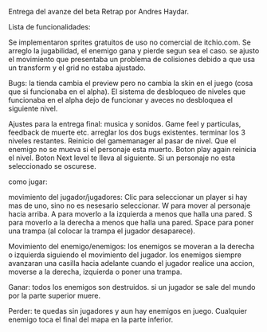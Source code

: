 Entrega del avanze del beta Retrap por Andres Haydar.

Lista de funcionalidades:

Se implementaron sprites gratuitos de uso no comercial de itchio.com.
Se arreglo la jugabilidad, el enemigo gana y pierde segun sea el caso.
se ajusto el movimiento que presentaba un problema de colisiones debido a que usa un transform y el grid no estaba ajustado.
 
 Bugs:
 la tienda cambia el preview pero no cambia la skin en el juego (cosa que si funcionaba en el alpha).
 El sistema de desbloqueo de niveles que funcionaba en el alpha dejo de funcionar y aveces no desbloquea el siguiente nivel.
 
 Ajustes para la entrega final:
 musica y sonidos.
 Game feel y particulas, feedback de muerte etc.
 arreglar los dos bugs existentes.
 terminar los 3 niveles restantes.
 Reinicio del gamemanager al pasar de nivel.
 Que el enemigo no se mueva si el personaje esta muerto.
 Boton play again reinicia el nivel.
 Boton Next level te lleva al siguiente.
 Si un personaje no esta seleccionado se oscurese.
 
 como jugar:
 
 movimiento del jugador/jugadores:
 Clic para seleccionar un player si hay mas de uno, sino no es nesesario seleccionar.
 W para mover al personaje hacia arriba. 
 A para moverlo a la izquierda a menos que halla una pared.
 S para moverlo a la derecha a menos que halla una pared.
 Space para poner una trampa (al colocar la trampa el jugador desaparece).
 
 
 Movimiento del enemigo/enemigos:
 los enemigos se moveran a la derecha o izquierda siguiendo el movimiento del jugador.
 los enemigos siempre avanzaran una casilla hacia adelante cuando el jugador realice una accion, moverse a la derecha, izquierda o poner  una trampa.
 
 Ganar:
 todos los enemigos son destruidos.
 si un jugador se sale del mundo por la parte superior muere.
 
 Perder:
 te quedas sin jugadores y aun hay enemigos en juego.
 Cualquier enemigo toca el final del mapa en la parte inferior.

 
 
